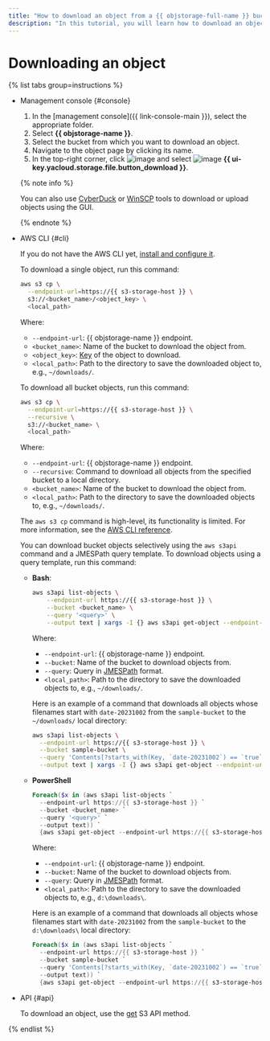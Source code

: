 ```yaml
---
title: "How to download an object from a {{ objstorage-full-name }} bucket"
description: "In this tutorial, you will learn how to download an object from {{ objstorage-full-name }}."
---
```


# Downloading an object

{% list tabs group=instructions %}

- Management console {#console}

   1. In the [management console]({{ link-console-main }}), select the appropriate folder.
   1. Select **{{ objstorage-name }}**.
   1. Select the bucket from which you want to download an object.
   1. Navigate to the object page by clicking its name.
   1. In the top-right corner, click ![image](../../../_assets/console-icons/ellipsis.svg) and select ![image](../../../_assets/console-icons/arrow-down-to-line.svg) **{{ ui-key.yacloud.storage.file.button_download }}**.

   {% note info %}

   You can also use [CyberDuck](../../tools/cyberduck.md) or [WinSCP](../../tools/winscp.md) tools to download or upload objects using the GUI.

   {% endnote %}

- AWS CLI {#cli}

   If you do not have the AWS CLI yet, [install and configure it](../../tools/aws-cli.md).

   To download a single object, run this command:

   ```bash
   aws s3 cp \
     --endpoint-url=https://{{ s3-storage-host }} \
     s3://<bucket_name>/<object_key> \
     <local_path>
   ```

   Where:

   * `--endpoint-url`: {{ objstorage-name }} endpoint.
   * `<bucket_name>`: Name of the bucket to download the object from.
   * `<object_key>`: [Key](../../concepts/object.md#key) of the object to download.
   * `<local_path>`: Path to the directory to save the downloaded object to, e.g., `~/downloads/`.

   To download all bucket objects, run this command:

   ```bash
   aws s3 cp \
     --endpoint-url=https://{{ s3-storage-host }} \
     --recursive \
     s3://<bucket_name> \
     <local_path>
   ```

   Where:

   * `--endpoint-url`: {{ objstorage-name }} endpoint.
   * `--recursive`: Command to download all objects from the specified bucket to a local directory.
   * `<bucket_name>`: Name of the bucket to download the object from.
   * `<local_path>`: Path to the directory to save the downloaded objects to, e.g., `~/downloads/`.

   The `aws s3 cp` command is high-level, its functionality is limited. For more information, see the [AWS CLI reference](https://awscli.amazonaws.com/v2/documentation/api/latest/reference/s3/cp.html).

   You can download bucket objects selectively using the `aws s3api` command and a JMESPath query template. To download objects using a query template, run this command:

   * **Bash**:

      ```bash
      aws s3api list-objects \
          --endpoint-url https://{{ s3-storage-host }} \
          --bucket <bucket_name> \
          --query '<query>' \
          --output text | xargs -I {} aws s3api get-object --endpoint-url https://{{ s3-storage-host }} --bucket <bucket_name> --key {} <local_path>{}
      ```

      Where:

      * `--endpoint-url`: {{ objstorage-name }} endpoint.
      * `--bucket`: Name of the bucket to download objects from.
      * `--query`: Query in [JMESPath](https://jmespath.org/) format.
      * `<local_path>`: Path to the directory to save the downloaded objects to, e.g., `~/downloads/`.

      Here is an example of a command that downloads all objects whose filenames start with `date-20231002` from the `sample-bucket` to the `~/downloads/` local directory:

      ```bash
      aws s3api list-objects \
        --endpoint-url https://{{ s3-storage-host }} \
        --bucket sample-bucket \
        --query 'Contents[?starts_with(Key, `date-20231002`) == `true`].[Key]' \
        --output text | xargs -I {} aws s3api get-object --endpoint-url https://{{ s3-storage-host }} --bucket sample-bucket --key {} ~/downloads/{}
      ```

   * **PowerShell**

      ```powershell
      Foreach($x in (aws s3api list-objects `
        --endpoint-url https://{{ s3-storage-host }} `
        --bucket <bucket_name> `
        --query '<query>' `
        --output text)) `
        {aws s3api get-object --endpoint-url https://{{ s3-storage-host }} --bucket <bucket_name> --key $x <local_path>$x}
      ```

      Where:

      * `--endpoint-url`: {{ objstorage-name }} endpoint.
      * `--bucket`: Name of the bucket to download objects from.
      * `--query`: Query in [JMESPath](https://jmespath.org/) format.
      * `<local_path>`: Path to the directory to save the downloaded objects to, e.g., `d:\downloads\`.

      Here is an example of a command that downloads all objects whose filenames start with `date-20231002` from the `sample-bucket` to the `d:\downloads\` local directory:

      ```powershell
      Foreach($x in (aws s3api list-objects `
        --endpoint-url https://{{ s3-storage-host }} `
        --bucket sample-bucket `
        --query 'Contents[?starts_with(Key, `date-20231002`) == `true`].[Key]' `
        --output text)) `
        {aws s3api get-object --endpoint-url https://{{ s3-storage-host }} --bucket sample-bucket --key $x d:\downloads\$x}
      ```

- API {#api}

   To download an object, use the [get](../../s3/api-ref/object/get.md) S3 API method.

{% endlist %}
